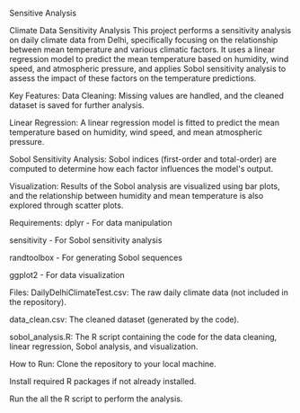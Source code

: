 Sensitive Analysis

Climate Data Sensitivity Analysis
This project performs a sensitivity analysis on daily climate data from Delhi, specifically focusing on the relationship between mean temperature and various climatic factors. It uses a linear regression model to predict the mean temperature based on humidity, wind speed, and atmospheric pressure, and applies Sobol sensitivity analysis to assess the impact of these factors on the temperature predictions.

Key Features:
Data Cleaning: Missing values are handled, and the cleaned dataset is saved for further analysis.

Linear Regression: A linear regression model is fitted to predict the mean temperature based on humidity, wind speed, and mean atmospheric pressure.

Sobol Sensitivity Analysis: Sobol indices (first-order and total-order) are computed to determine how each factor influences the model's output.

Visualization: Results of the Sobol analysis are visualized using bar plots, and the relationship between humidity and mean temperature is also explored through scatter plots.

Requirements:
dplyr - For data manipulation

sensitivity - For Sobol sensitivity analysis
 
randtoolbox  - For generating Sobol sequences

ggplot2 - For data visualization

Files:
DailyDelhiClimateTest.csv: The raw daily climate data (not included in the repository).

data_clean.csv: The cleaned dataset (generated by the code).

sobol_analysis.R: The R script containing the code for the data cleaning, linear regression, Sobol analysis, and visualization.

How to Run:
Clone the repository to your local machine.

Install required R packages if not already installed.

Run the all the R script to perform the analysis.

